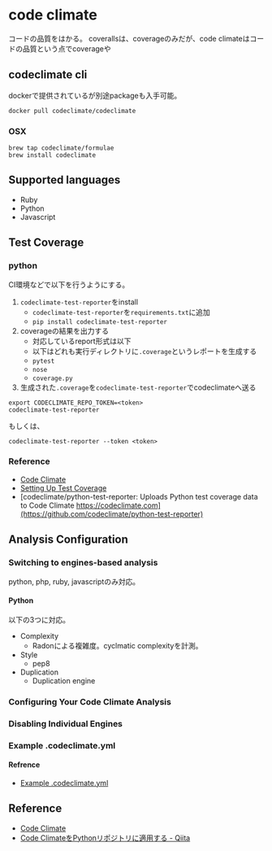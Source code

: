 # code climate
コードの品質をはかる。
coverallsは、coverageのみだが、code climateはコードの品質という点でcoverageや

## codeclimate cli
dockerで提供されているが別途packageも入手可能。

```shell
docker pull codeclimate/codeclimate
```

### OSX

```shell
brew tap codeclimate/formulae
brew install codeclimate
```

## Supported languages
* Ruby
* Python
* Javascript

## Test Coverage



### python
CI環境などで以下を行うようにする。

1. `codeclimate-test-reporter`をinstall
	* `codeclimate-test-reporter`を`requirements.txt`に追加
	* `pip install codeclimate-test-reporter` 
2. coverageの結果を出力する
	* 対応しているreport形式は以下
	* 以下はどれも実行ディレクトリに`.coverage`というレポートを生成する
	* `pytest`
	* `nose`
	* `coverage.py`
3. 生成された`.coverage`を`codeclimate-test-reporter`でcodeclimateへ送る

```shell
export CODECLIMATE_REPO_TOKEN=<token>
codeclimate-test-reporter 
```

もしくは、

```shell
codeclimate-test-reporter --token <token>
```

### Reference
* [Code Climate](https://codeclimate.com/repos/583d8d021ddf8a227f000437/coverage_setup)
* [Setting Up Test Coverage](https://docs.codeclimate.com/docs/setting-up-test-coverage#section-how-to)
* [codeclimate/python-test-reporter: Uploads Python test coverage data to Code Climate https://codeclimate.com](https://github.com/codeclimate/python-test-reporter)

## Analysis Configuration

### Switching to engines-based analysis
python, php, ruby, javascriptのみ対応。

#### Python
以下の3つに対応。

* Complexity
	* Radonによる複雑度。cyclmatic complexityを計測。
* Style
	* pep8
* Duplication
	* Duplication engine

### Configuring Your Code Climate Analysis


### Disabling Individual Engines



### Example .codeclimate.yml

#### Refrence
* [Example .codeclimate.yml](https://docs.codeclimate.com/docs/example-codeclimateyml)


## Reference
* [Code Climate](https://docs.codeclimate.com/)
* [Code ClimateをPythonリポジトリに適用する - Qiita](http://qiita.com/vmmhypervisor/items/b642b22f6a78f1f8668d)

